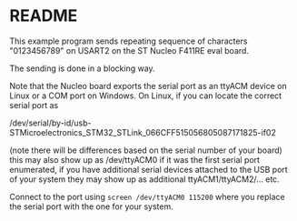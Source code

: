 # README

This example program sends repeating sequence of characters "0123456789" on 
USART2 on the ST Nucleo F411RE eval board.

The sending is done in a blocking way.

Note that the Nucleo board exports the serial port as an ttyACM device on
Linux or a COM port on Windows. On Linux, if you can locate the correct
serial port as 

/dev/serial/by-id/usb-STMicroelectronics_STM32_STLink_066CFF515056805087171825-if02

(note there will be differences based on the serial number of your board) 
this may also show up as /dev/ttyACM0 if it was the first serial port 
enumerated, if you have additional serial devices attached to the USB port
of your system they may show up as additional ttyACM1/ttyACM2/... etc. 

Connect to the port using `screen /dev/ttyACM0 115200` where you replace
the serial port with the one for your system. 

